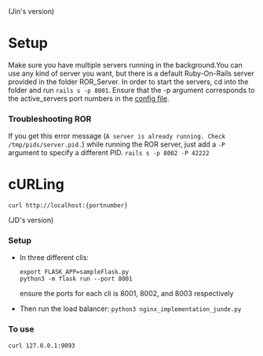 (Jin's version)
# Setup
Make sure you have multiple servers running in the background.You can use any kind of server you want, but there is a default Ruby-On-Rails server provided in the folder ROR_Server. In order to start the servers, cd into the folder and run `rails s -p 8001`. Ensure that the -p argument corresponds to the active_servers port numbers in the [config file](https://github.com/JinBean/Load-Balancer-Implementation/blob/master/config.py).

### Troubleshooting ROR
If you get this error message (`A server is already running. Check /tmp/pids/server.pid.`) while running the ROR server, just add a `-P` argument to specify a different PID. `rails s -p 8002 -P 42222`


# cURLing
`curl http://localhost:{portnumber}`



(JD's version)

### Setup

- In three different clis:

  ```
  export FLASK_APP=sampleFlask.py
  python3 -m flask run --port 8001
  ```

  ensure the ports for each cli is 8001, 8002, and 8003 respectively

- Then run the load balancer:
  ```python3 nginx_implementation_junde.py```
### To use

```curl 127.0.0.1:9093```
